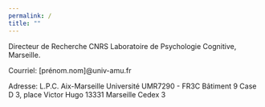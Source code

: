 ```yaml
---
permalink: /
title: ""
---
```


Directeur de Recherche CNRS 
Laboratoire de Psychologie Cognitive, Marseille.

Courriel: [prénom.nom]@univ-amu.fr

Adresse:
L.P.C. Aix-Marseille Université
UMR7290 - FR3C 
Bâtiment 9 Case D 
3, place Victor Hugo
13331 Marseille Cedex 3
